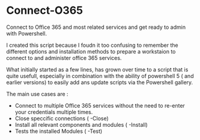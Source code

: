 # Connect-O365
   Connect to Office 365 and most related services and get ready to admin with Powershell.

I created this script because I foudn it too confusing to remember the different options and installation methods to prepare a workstaion to connect to and administer office 365 services.

What initially started as a few lines, has grown over time to a script that is quite usefull, especially in combination with the ability of powershell 5 ( and earlier versions) to easily add ans update scripts via the Powershell gallery.

The main use cases are :  

* Connect to multiple Office 365 services without the need to re-enter your credentials multiple times. 
* Close speccific connections ( -Close) 
* Install all relevant components and modules ( -Install)
* Tests the installed Modules ( -Test) 
